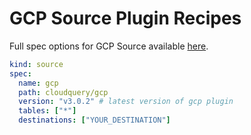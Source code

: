 # GCP Source Plugin Recipes

Full spec options for GCP Source available [here](https://github.com/cloudquery/cloudquery/blob/main/plugins/source/gcp/docs/configuration.md).

```yaml copy
kind: source
spec:
  name: gcp
  path: cloudquery/gcp
  version: "v3.0.2" # latest version of gcp plugin
  tables: ["*"]
  destinations: ["YOUR_DESTINATION"]
```
